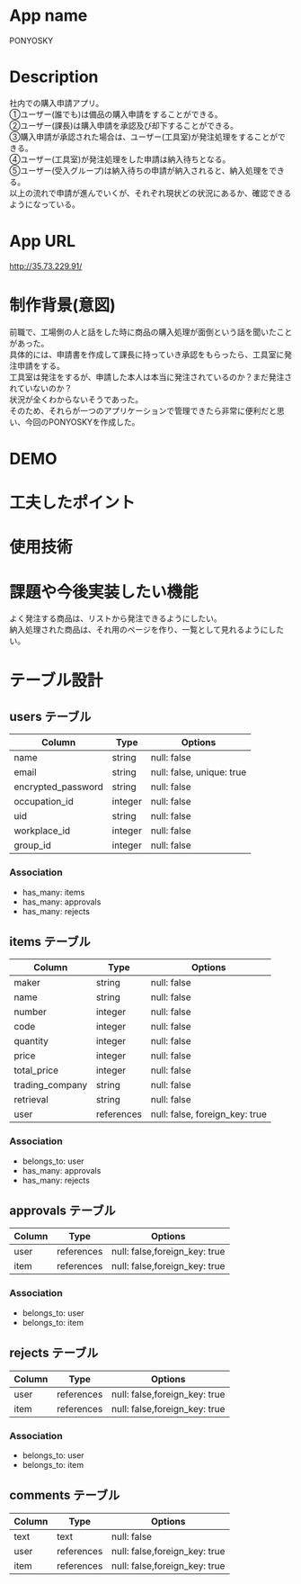 # App name
PONYOSKY

# Description
社内での購入申請アプリ。  
①ユーザー(誰でも)は備品の購入申請をすることができる。  
②ユーザー(課長)は購入申請を承認及び却下することができる。  
③購入申請が承認された場合は、ユーザー(工具室)が発注処理をすることができる。  
④ユーザー(工具室)が発注処理をした申請は納入待ちとなる。  
⑤ユーザー(受入グループ)は納入待ちの申請が納入されると、納入処理をできる。  
以上の流れで申請が進んでいくが、それぞれ現状どの状況にあるか、確認できるようになっている。  

# App URL
http://35.73.229.91/

# 制作背景(意図)
前職で、工場側の人と話をした時に商品の購入処理が面倒という話を聞いたことがあった。  
具体的には、申請書を作成して課長に持っていき承認をもらったら、工具室に発注申請をする。  
工具室は発注をするが、申請した本人は本当に発注されているのか？まだ発注されていないのか？  
状況が全くわからないそうであった。  
そのため、それらが一つのアプリケーションで管理できたら非常に便利だと思い、今回のPONYOSKYを作成した。  

# DEMO

# 工夫したポイント


# 使用技術

# 課題や今後実装したい機能
よく発注する商品は、リストから発注できるようにしたい。  
納入処理された商品は、それ用のページを作り、一覧として見れるようにしたい。  


# テーブル設計

## users テーブル

| Column               | Type   | Options                   |
| ---------------      | ------ | ------------------------  |
| name                 | string | null: false               |
| email                | string | null: false, unique: true |
| encrypted_password   | string | null: false               |
| occupation_id        | integer| null: false               |
| uid                  | string | null: false               |
| workplace_id         | integer| null: false               |
| group_id             | integer| null: false               |

### Association
- has_many: items
- has_many: approvals
- has_many: rejects

## items テーブル

| Column                  | Type       | Options                        |
| ----------------------  | ------     | ----------------------------   |
| maker                   | string     | null: false                    |
| name                    | string     | null: false                    |
| number                  | integer    | null: false                    |
| code                    | integer    | null: false                    |
| quantity                | integer    | null: false                    |
| price                   | integer    | null: false                    |
| total_price             | integer    | null: false                    |
| trading_company         | string     | null: false                    |
| retrieval               | string     | null: false                    |
| user                    | references | null: false, foreign_key: true |

### Association
- belongs_to: user
- has_many: approvals
- has_many: rejects


## approvals テーブル

| Column                  | Type           | Options                        |
| ----------------------  | -------------- | ----------------------------   |
| user                    | references     | null: false,foreign_key: true  |
| item                    | references     | null: false,foreign_key: true  |

### Association
- belongs_to: user
- belongs_to: item


## rejects テーブル

| Column                  | Type           | Options                        |
| ----------------------  | -------------- | ----------------------------   |
| user                    | references     | null: false,foreign_key: true  |
| item                    | references     | null: false,foreign_key: true  |

### Association
- belongs_to: user
- belongs_to: item


## comments テーブル

| Column                  | Type           | Options                        |
| ----------------------  | -------------- | ----------------------------   |
| text                    | text           | null: false                    |
| user                    | references     | null: false,foreign_key: true  |
| item                    | references     | null: false,foreign_key: true  |
